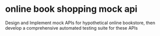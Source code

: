 # online book shopping mock api
Design and Implement mock APIs for hypothetical online bookstore, then develop a comprehensive automated testing suite for these APIs
